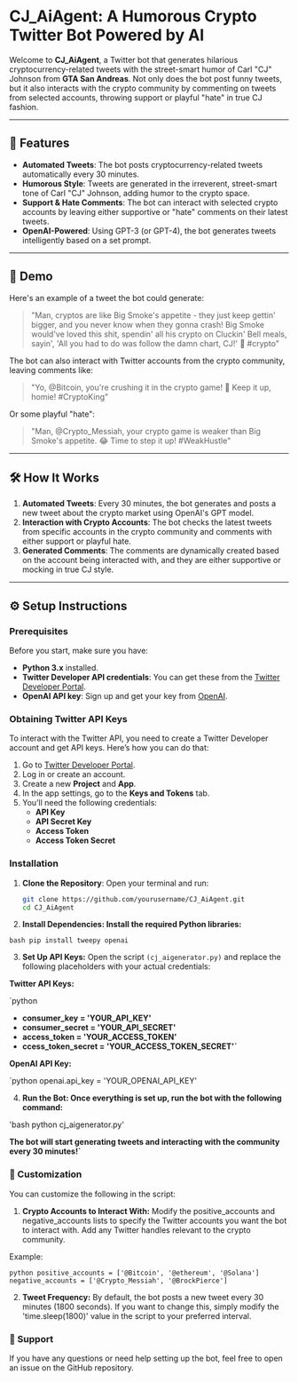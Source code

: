 # CJ_AiAgent: A Humorous Crypto Twitter Bot Powered by AI

Welcome to **CJ_AiAgent**, a Twitter bot that generates hilarious cryptocurrency-related tweets with the street-smart humor of Carl "CJ" Johnson from **GTA San Andreas**. Not only does the bot post funny tweets, but it also interacts with the crypto community by commenting on tweets from selected accounts, throwing support or playful "hate" in true CJ fashion.

---

## 🚀 Features

- **Automated Tweets**: The bot posts cryptocurrency-related tweets automatically every 30 minutes.
- **Humorous Style**: Tweets are generated in the irreverent, street-smart tone of Carl "CJ" Johnson, adding humor to the crypto space.
- **Support & Hate Comments**: The bot can interact with selected crypto accounts by leaving either supportive or "hate" comments on their latest tweets.
- **OpenAI-Powered**: Using GPT-3 (or GPT-4), the bot generates tweets intelligently based on a set prompt.

---

## 🎥 Demo

Here's an example of a tweet the bot could generate:

> "Man, cryptos are like Big Smoke's appetite - they just keep gettin' bigger, and you never know when they gonna crash! Big Smoke would've loved this shit, spendin' all his crypto on Cluckin' Bell meals, sayin', 'All you had to do was follow the damn chart, CJ!' 🚀 #crypto"

The bot can also interact with Twitter accounts from the crypto community, leaving comments like:

> "Yo, @Bitcoin, you're crushing it in the crypto game! 🚀 Keep it up, homie! #CryptoKing"

Or some playful "hate":

> "Man, @Crypto_Messiah, your crypto game is weaker than Big Smoke's appetite. 😂 Time to step it up! #WeakHustle"

---

## 🛠️ How It Works

1. **Automated Tweets**: Every 30 minutes, the bot generates and posts a new tweet about the crypto market using OpenAI's GPT model.
2. **Interaction with Crypto Accounts**: The bot checks the latest tweets from specific accounts in the crypto community and comments with either support or playful hate.
3. **Generated Comments**: The comments are dynamically created based on the account being interacted with, and they are either supportive or mocking in true CJ style.

---

## ⚙️ Setup Instructions

### Prerequisites

Before you start, make sure you have:

- **Python 3.x** installed.
- **Twitter Developer API credentials**: You can get these from the [Twitter Developer Portal](https://developer.twitter.com/).
- **OpenAI API key**: Sign up and get your key from [OpenAI](https://beta.openai.com/signup/).

### Obtaining Twitter API Keys

To interact with the Twitter API, you need to create a Twitter Developer account and get API keys. Here’s how you can do that:

1. Go to [Twitter Developer Portal](https://developer.twitter.com/).
2. Log in or create an account.
3. Create a new **Project** and **App**.
4. In the app settings, go to the **Keys and Tokens** tab.
5. You’ll need the following credentials:
   - **API Key**
   - **API Secret Key**
   - **Access Token**
   - **Access Token Secret**

### Installation

1. **Clone the Repository**:
   Open your terminal and run:
   ```bash
   git clone https://github.com/yourusername/CJ_AiAgent.git
   cd CJ_AiAgent

2. **Install Dependencies: Install the required Python libraries:**

`bash
pip install tweepy openai`


3. **Set Up API Keys:** Open the script `(cj_aigenerator.py)` and replace the following placeholders with your actual credentials:

**Twitter API Keys:**

`python
- **consumer_key = 'YOUR_API_KEY'**
- **consumer_secret = 'YOUR_API_SECRET'**
- **access_token = 'YOUR_ACCESS_TOKEN'**
- **ccess_token_secret = 'YOUR_ACCESS_TOKEN_SECRET'`**


**OpenAI API Key:**

`python
openai.api_key = 'YOUR_OPENAI_API_KEY'

4. **Run the Bot: Once everything is set up, run the bot with the following command:**

'bash
python cj_aigenerator.py'

**The bot will start generating tweets and interacting with the community every 30 minutes!`**

### 🔧 Customization
You can customize the following in the script:

1. **Crypto Accounts to Interact With:**
Modify the positive_accounts and negative_accounts lists to specify the Twitter accounts you want the bot to interact with. Add any Twitter handles relevant to the crypto community.

Example:

`python
positive_accounts = ['@Bitcoin', '@ethereum', '@Solana']
negative_accounts = ['@Crypto_Messiah', '@BrockPierce']`


2. **Tweet Frequency:**
By default, the bot posts a new tweet every 30 minutes (1800 seconds). If you want to change this, simply modify the 'time.sleep(1800)' value in the script to your preferred interval.

### 💬 Support
If you have any questions or need help setting up the bot, feel free to open an issue on the GitHub repository.

